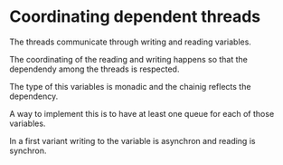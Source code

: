 # Coordinating dependent threads

The threads communicate through writing and reading variables.

The coordinating of the reading and writing happens so that the dependendy among the threads is respected.

The type of this variables is monadic and the chainig reflects the dependency.

A way to implement this is to have at least one queue for each of those variables.

In a first variant writing to the variable is asynchron and reading is synchron.

